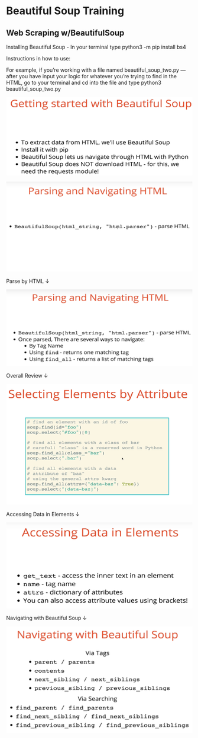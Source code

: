 # Beautiful Soup Training 

## Web Scraping w/BeautifulSoup

Installing Beautiful Soup - In your terminal type python3 -m pip install bs4

Instructions in how to use:

For example, if you’re working with a file named beautiful_soup_two.py — after you have input your logic for whatever you’re trying to find in the HTML, go to your terminal and cd into the file and type python3 beautiful_soup_two.py

![Getting started with Beautiful Soup](images/image_one.png)

![Parsing and Navigating HTML](images/image_two.png)

Parse by HTML
↓

![Parsing and Navigating HTML Two](images/image_three.png)

Overall Review
↓

![Selecting Elements by Attribute](images/image_four.png)

Accessing Data in Elements 
↓

![Accesiing Data in Elements](images/image_five.png)

Navigating with Beautiful Soup
↓

![Navigating with Beautiful Soup](images/image_six.png)